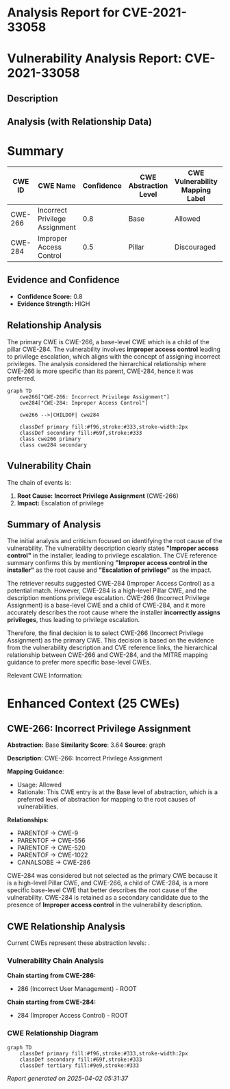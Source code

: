 # Analysis Report for CVE-2021-33058

# Vulnerability Analysis Report: CVE-2021-33058

## Description



## Analysis (with Relationship Data)

# Summary
| CWE ID | CWE Name | Confidence | CWE Abstraction Level | CWE Vulnerability Mapping Label | CWE-Vulnerability Mapping Notes |
|---|---|---|---|---|---|
| CWE-266 | Incorrect Privilege Assignment | 0.8 | Base | Allowed | Primary CWE |
| CWE-284 | Improper Access Control | 0.5 | Pillar | Discouraged | Secondary Candidate |

## Evidence and Confidence

*   **Confidence Score:** 0.8
*   **Evidence Strength:** HIGH

## Relationship Analysis
The primary CWE is CWE-266, a base-level CWE which is a child of the pillar CWE-284. The vulnerability involves **improper access control** leading to privilege escalation, which aligns with the concept of assigning incorrect privileges. The analysis considered the hierarchical relationship where CWE-266 is more specific than its parent, CWE-284, hence it was preferred.

```mermaid
graph TD
    cwe266["CWE-266: Incorrect Privilege Assignment"]
    cwe284["CWE-284: Improper Access Control"]
    
    cwe266 -->|CHILDOF| cwe284
    
    classDef primary fill:#f96,stroke:#333,stroke-width:2px
    classDef secondary fill:#69f,stroke:#333
    class cwe266 primary
    class cwe284 secondary
```

## Vulnerability Chain
The chain of events is:
1.  **Root Cause:** **Incorrect Privilege Assignment** (CWE-266)
2.  **Impact:** Escalation of privilege

## Summary of Analysis
The initial analysis and criticism focused on identifying the root cause of the vulnerability. The vulnerability description clearly states **"Improper access control"** in the installer, leading to privilege escalation. The CVE reference summary confirms this by mentioning **"Improper access control in the installer"** as the root cause and **"Escalation of privilege"** as the impact.

The retriever results suggested CWE-284 (Improper Access Control) as a potential match. However, CWE-284 is a high-level Pillar CWE, and the description mentions privilege escalation. CWE-266 (Incorrect Privilege Assignment) is a base-level CWE and a child of CWE-284, and it more accurately describes the root cause where the installer **incorrectly assigns privileges**, thus leading to privilege escalation.

Therefore, the final decision is to select CWE-266 (Incorrect Privilege Assignment) as the primary CWE. This decision is based on the evidence from the vulnerability description and CVE reference links, the hierarchical relationship between CWE-266 and CWE-284, and the MITRE mapping guidance to prefer more specific base-level CWEs.

Relevant CWE Information:

# Enhanced Context (25 CWEs)

## CWE-266: Incorrect Privilege Assignment
**Abstraction:** Base
**Similarity Score**: 3.64
**Source**: graph

**Description**:
CWE-266: Incorrect Privilege Assignment

**Mapping Guidance**:
- Usage: Allowed
- Rationale: This CWE entry is at the Base level of abstraction, which is a preferred level of abstraction for mapping to the root causes of vulnerabilities.

**Relationships**:
- PARENTOF -> CWE-9
- PARENTOF -> CWE-556
- PARENTOF -> CWE-520
- PARENTOF -> CWE-1022
- CANALSOBE -> CWE-286

CWE-284 was considered but not selected as the primary CWE because it is a high-level Pillar CWE, and CWE-266, a child of CWE-284, is a more specific base-level CWE that better describes the root cause of the vulnerability. CWE-284 is retained as a secondary candidate due to the presence of **Improper access control** in the vulnerability description.


## CWE Relationship Analysis

Current CWEs represent these abstraction levels: .


### Vulnerability Chain Analysis

**Chain starting from CWE-286:**
- 286 (Incorrect User Management) - ROOT


**Chain starting from CWE-284:**
- 284 (Improper Access Control) - ROOT



### CWE Relationship Diagram

```mermaid
graph TD
    classDef primary fill:#f96,stroke:#333,stroke-width:2px
    classDef secondary fill:#69f,stroke:#333
    classDef tertiary fill:#9e9,stroke:#333
```



*Report generated on 2025-04-02 05:31:37*
